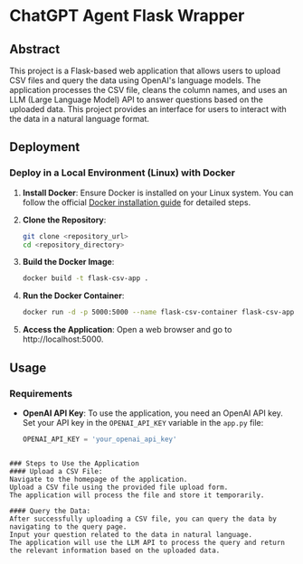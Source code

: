 # ChatGPT Agent Flask Wrapper

## Abstract

This project is a Flask-based web application that allows users to upload CSV files and query the data using OpenAI's language models. The application processes the CSV file, cleans the column names, and uses an LLM (Large Language Model) API to answer questions based on the uploaded data. This project provides an interface for users to interact with the data in a natural language format.

## Deployment

### Deploy in a Local Environment (Linux) with Docker

1. **Install Docker**:
   Ensure Docker is installed on your Linux system. You can follow the official [Docker installation guide](https://docs.docker.com/engine/install/) for detailed steps.

2. **Clone the Repository**:
   ```bash
   git clone <repository_url>
   cd <repository_directory>
	```
3. **Build the Docker Image**:
   ```bash
   docker build -t flask-csv-app .
	```
4. **Run the Docker Container**:
   ```bash
   docker run -d -p 5000:5000 --name flask-csv-container flask-csv-app
	```
5. **Access the Application**: Open a web browser and go to http://localhost:5000.


## Usage

### Requirements

- **OpenAI API Key**:
  To use the application, you need an OpenAI API key. Set your API key in the `OPENAI_API_KEY` variable in the `app.py` file:
  ```python
  OPENAI_API_KEY = 'your_openai_api_key'
```

### Steps to Use the Application
#### Upload a CSV File:
Navigate to the homepage of the application.
Upload a CSV file using the provided file upload form.
The application will process the file and store it temporarily.

#### Query the Data:
After successfully uploading a CSV file, you can query the data by navigating to the query page.
Input your question related to the data in natural language.
The application will use the LLM API to process the query and return the relevant information based on the uploaded data.
